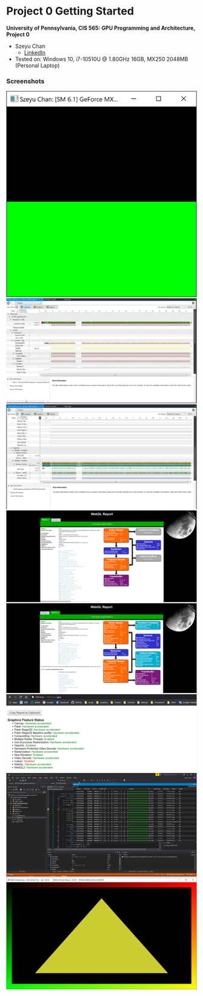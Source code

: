 Project 0 Getting Started
====================

**University of Pennsylvania, CIS 565: GPU Programming and Architecture, Project 0**

* Szeyu Chan
  * [LinkedIn](https://www.linkedin.com/in/szeyuchan11/)
* Tested on: Windows 10, i7-10510U @ 1.80GHz 16GB, MX250 2048MB (Personal Laptop)

### Screenshots
![](images/name.png)
![](images/analyze1.jpg)
![](images/analyze2.jpg)
![](images/webGL1.jpg)
![](images/webGL2.jpg)
![](images/chrome.jpg)
![](images/nsight_debug.jpg)
![](images/DXR.jpg)

